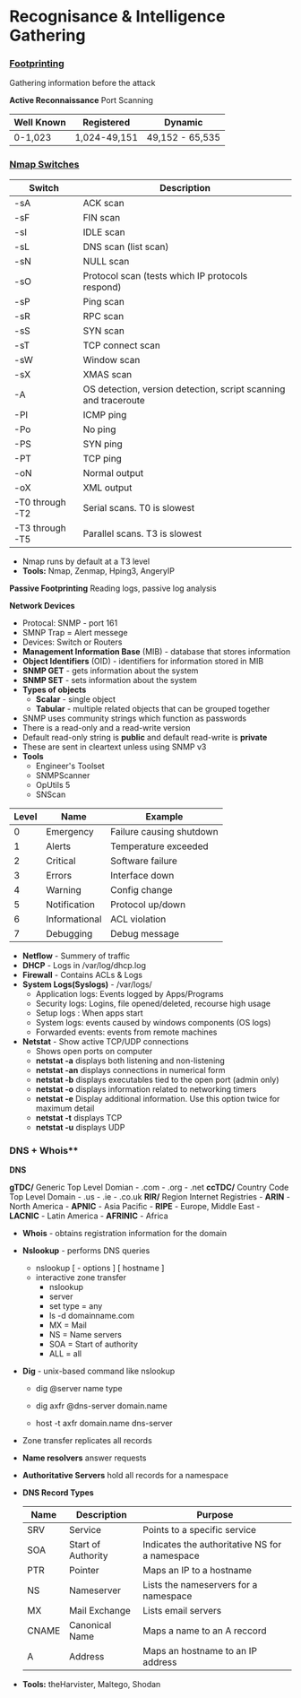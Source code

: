 # Recognisance & Intelligence Gathering

### <u>Footprinting</u>

Gathering information before the attack

**Active Reconnaissance** Port Scanning

| Well Known| Registered| Dynamic|
|---------- |---------- |--------|
| 0-1,023|1,024-49,151 |49,152 - 65,535|

### <u>Nmap Switches</u>

| Switch          | Description                                                  |
| --------------- | ------------------------------------------------------------ |
| -sA             | ACK scan                                                     |
| -sF             | FIN scan                                                     |
| -sI             | IDLE scan                                                    |
| -sL             | DNS scan (list scan)                                         |
| -sN             | NULL scan                                                    |
| -sO             | Protocol scan (tests which IP protocols respond)             |
| -sP             | Ping scan                                                    |
| -sR             | RPC scan                                                     |
| -sS             | SYN scan                                                     |
| -sT             | TCP connect scan                                             |
| -sW             | Window scan                                                  |
| -sX             | XMAS scan                                                    |
| -A              | OS detection, version detection, script scanning and traceroute |
| -PI             | ICMP ping                                                    |
| -Po             | No ping                                                      |
| -PS             | SYN ping                                                     |
| -PT             | TCP ping                                                     |
| -oN             | Normal output                                                |
| -oX             | XML output                                                   |
| -T0 through -T2 | Serial scans.  T0 is slowest                                 |
| -T3 through -T5 | Parallel scans.  T3 is slowest                               |

- Nmap runs by default at a T3 level
- **Tools:** Nmap, Zenmap, Hping3, AngeryIP

**Passive Footprinting** Reading logs, passive log analysis 

**Network Devices** 

- Protocal: SNMP - port 161
- SMNP Trap = Alert messege
- Devices: Switch or Routers
- **Management Information Base** (MIB) - database that stores information
- **Object Identifiers** (OID) - identifiers for information stored in MIB
- **SNMP GET** - gets information about the system
- **SNMP SET** - sets information about the system
- **Types of objects**
  - **Scalar** - single object
  - **Tabular** - multiple related objects that can be grouped together
- SNMP uses community strings which function as passwords
- There is a read-only and a read-write version
- Default read-only string is **public** and default read-write is **private**
- These are sent in cleartext unless using SNMP v3
- **Tools**
  - Engineer's Toolset
  - SNMPScanner
  - OpUtils 5
  - SNScan

| Level | Name| Example|
| ----- | ----| -------|
| 0 | Emergency| Failure causing shutdown |
| 1 | Alerts| Temperature exceeded |
| 2 | Critical| Software failure |
| 3 | Errors| Interface down |
| 4 | Warning| Config change |
| 5 | Notification| Protocol up/down |
| 6 | Informational| ACL violation |
| 7 | Debugging| Debug message |

- **Netflow** - Summery of traffic
- **DHCP** - Logs in /var/log/dhcp.log
- **Firewall** - Contains ACLs & Logs
- **System Logs(Syslogs)** - /var/logs/
	- Application logs: Events logged by Apps/Programs
	- Security logs: Logins, file opened/deleted, recourse high usage
	- Setup logs : When apps start
	- System logs: events caused by windows components (OS logs)
	- Forwarded events: events from remote machines 
- **Netstat** - Show active TCP/UDP connections
    - Shows open ports on computer
    - **netstat -a** displays both listening and non-listening
    - **netstat -an** displays connections in numerical form
    - **netstat -b** displays executables tied to the open port (admin only)
    - **netstat -o** displays information related to networking timers
    - **netstat -e** Display additional information. Use this option twice for maximum detail
    - **netstat -t** displays TCP
    - **netstat -u** displays UDP
    
### DNS + Whois** 

**DNS**

**gTDC/** Generic Top Level Domian
	- .com
	- .org
	- .net
**ccTDC/** Country Code Top Level Domain
	- .us
	- .ie
	- .co.uk
**RIR/** Region Internet Registries
	- **ARIN** - North America
 	- **APNIC** - Asia Pacific
 	- **RIPE** - Europe, Middle East
 	- **LACNIC** - Latin America
 	- **AFRINIC** - Africa

- **Whois** - obtains registration information for the domain

- **Nslookup** - performs DNS queries

  - nslookup [ - options ] [ hostname ]
  - interactive zone transfer
    - nslookup
    - server <IP Address>
    - set type = any
    - ls -d domainname.com
	- MX = Mail
	- NS = Name servers
	- SOA = Start of authority
	- ALL = all

- **Dig** - unix-based command like nslookup

  - dig @server name type
  
  - dig axfr @dns-server domain.name
  
  - host -t axfr domain.name dns-server

- Zone transfer replicates all records

- **Name resolvers** answer requests

- **Authoritative Servers** hold all records for a namespace

- **DNS Record Types**

    | Name  | Description        | Purpose                                        |
    | ----- | ------------------ | ---------------------------------------------- |
    | SRV   | Service            | Points to a specific service                   |
    | SOA   | Start of Authority | Indicates the authoritative NS for a namespace |
    | PTR   | Pointer            | Maps an IP to a hostname                       |
    | NS    | Nameserver         | Lists the nameservers for a namespace          |
    | MX    | Mail Exchange      | Lists email servers                            |
    | CNAME | Canonical Name     | Maps a name to an A reccord                    |
    | A     | Address            | Maps an hostname to an IP address              |

- **Tools:** theHarvister, Maltego, Shodan

